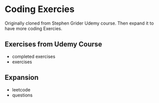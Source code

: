 # Coding Exercies

Originally cloned from Stephen Grider Udemy course.
Then expand it to have more coding Exercies.

## Exercises from Udemy Course
- completed exercises
- exercises

## Expansion
- leetcode
- questions

